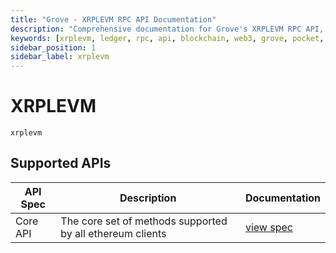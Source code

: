 ```yaml
---
title: "Grove - XRPLEVM RPC API Documentation"
description: "Comprehensive documentation for Grove's XRPLEVM RPC API, covering endpoint details and integration strategies for blockchain developers."
keywords: [xrplevm, ledger, rpc, api, blockchain, web3, grove, pocket, pokt, evm, ripple]
sidebar_position: 1
sidebar_label: xrplevm
---
```


# XRPLEVM

`xrplevm`

## Supported APIs

| API Spec | Description                                               | Documentation                  |
| -------- | --------------------------------------------------------- | ------------------------------ |
| Core API | The core set of methods supported by all ethereum clients | [view spec](../specs/core-api) |